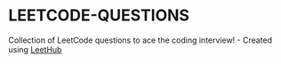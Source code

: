 # LEETCODE-QUESTIONS
Collection of LeetCode questions to ace the coding interview! - Created using [LeetHub](https://github.com/QasimWani/LeetHub)
